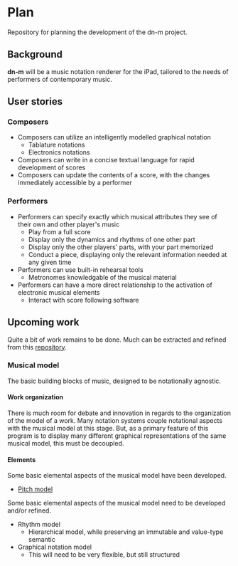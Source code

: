 # Plan
Repository for planning the development of the dn-m project.

## Background
**dn-m** will be a music notation renderer for the iPad, tailored to the needs of performers of contemporary music. 

## User stories

### Composers
- Composers can utilize an intelligently modelled graphical notation
  - Tablature notations
  - Electronics notations
- Composers can write in a concise textual language for rapid development of scores
- Composers can update the contents of a score, with the changes immediately accessible by a performer

### Performers
- Performers can specify exactly which musical attributes they see of their own and other player's music
  - Play from a full score
  - Display only the dynamics and rhythms of one other part
  - Display only the other players' parts, with your part memorized
  - Conduct a piece, displaying only the relevant information needed at any given time
- Performers can use built-in rehearsal tools
  - Metronomes knowledgable of the musical material
- Performers can have a more direct relationship to the activation of electronic musical elements
  - Interact with score following software

## Upcoming work
Quite a bit of work remains to be done. Much can be extracted and refined from this [repository](https://github.com/dn-m/Archive/tree/master/DNM-old).

### Musical model
The basic building blocks of music, designed to be notationally agnostic. 

#### Work organization
There is much room for debate and innovation in regards to the organization of the model of a work. Many notation systems couple notational aspects with the musical model at this stage. But, as a primary feature of this program is to display many different graphical representations of the same musical model, this must be decoupled.

#### Elements
Some basic elemental aspects of the musical model have been developed.
- [Pitch model](https://github.com/dn-m/Pitch)

Some basic elemental aspects of the musical model need to be developed and/or refined.
- Rhythm model
  - Hierarchical model, while preserving an immutable and value-type semantic
- Graphical notation model
  - This will need to be very flexible, but still structured

